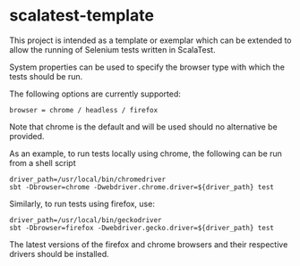 
# scalatest-template

This project is intended as a template or exemplar which can be extended to allow the running of Selenium tests written in ScalaTest.

System properties can be used to specify the browser type with which the tests should be run.

The following options are currently supported:

```
browser = chrome / headless / firefox
```
Note that chrome is the default and will be used should no alternative be provided.


As an example, to run tests locally using chrome, the following can be run from a shell script
```
driver_path=/usr/local/bin/chromedriver
sbt -Dbrowser=chrome -Dwebdriver.chrome.driver=${driver_path} test
```
    
Similarly, to run tests using firefox, use:
    
```
driver_path=/usr/local/bin/geckodriver
sbt -Dbrowser=firefox -Dwebdriver.gecko.driver=${driver_path} test
```

The latest versions of the firefox and chrome browsers and their respective drivers should be installed.